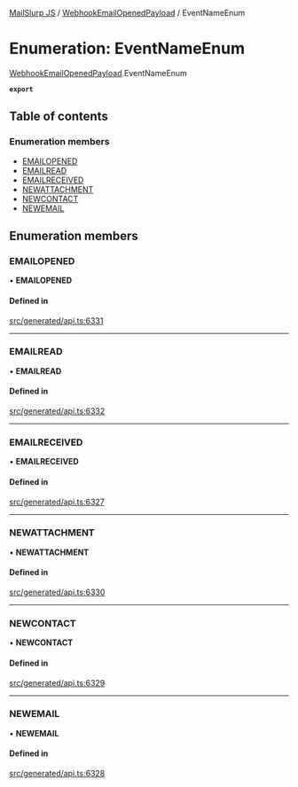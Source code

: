 [MailSlurp JS](../README.md) / [WebhookEmailOpenedPayload](../modules/WebhookEmailOpenedPayload.md) / EventNameEnum

# Enumeration: EventNameEnum

[WebhookEmailOpenedPayload](../modules/WebhookEmailOpenedPayload.md).EventNameEnum

**`export`**

## Table of contents

### Enumeration members

- [EMAILOPENED](WebhookEmailOpenedPayload.EventNameEnum.md#emailopened)
- [EMAILREAD](WebhookEmailOpenedPayload.EventNameEnum.md#emailread)
- [EMAILRECEIVED](WebhookEmailOpenedPayload.EventNameEnum.md#emailreceived)
- [NEWATTACHMENT](WebhookEmailOpenedPayload.EventNameEnum.md#newattachment)
- [NEWCONTACT](WebhookEmailOpenedPayload.EventNameEnum.md#newcontact)
- [NEWEMAIL](WebhookEmailOpenedPayload.EventNameEnum.md#newemail)

## Enumeration members

### EMAILOPENED

• **EMAILOPENED**

#### Defined in

[src/generated/api.ts:6331](https://github.com/mailslurp/mailslurp-client/blob/1460b4d/src/generated/api.ts#L6331)

___

### EMAILREAD

• **EMAILREAD**

#### Defined in

[src/generated/api.ts:6332](https://github.com/mailslurp/mailslurp-client/blob/1460b4d/src/generated/api.ts#L6332)

___

### EMAILRECEIVED

• **EMAILRECEIVED**

#### Defined in

[src/generated/api.ts:6327](https://github.com/mailslurp/mailslurp-client/blob/1460b4d/src/generated/api.ts#L6327)

___

### NEWATTACHMENT

• **NEWATTACHMENT**

#### Defined in

[src/generated/api.ts:6330](https://github.com/mailslurp/mailslurp-client/blob/1460b4d/src/generated/api.ts#L6330)

___

### NEWCONTACT

• **NEWCONTACT**

#### Defined in

[src/generated/api.ts:6329](https://github.com/mailslurp/mailslurp-client/blob/1460b4d/src/generated/api.ts#L6329)

___

### NEWEMAIL

• **NEWEMAIL**

#### Defined in

[src/generated/api.ts:6328](https://github.com/mailslurp/mailslurp-client/blob/1460b4d/src/generated/api.ts#L6328)
